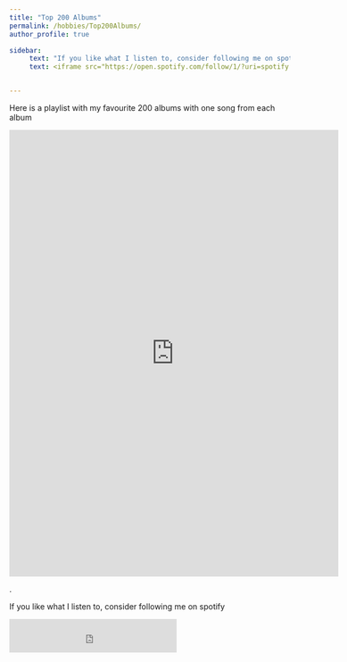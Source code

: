 ```yaml
---
title: "Top 200 Albums"
permalink: /hobbies/Top200Albums/
author_profile: true

sidebar:
     text: "If you like what I listen to, consider following me on spotify"
     text: <iframe src="https://open.spotify.com/follow/1/?uri=spotify:user:1129808992&size=detail&theme=dark" width="300" height="60" scrolling="no" frameborder="0" style="border:none; overflow:hidden;" allowtransparency="true"></iframe>


---
```




Here is a playlist with my favourite 200 albums with one song from each album

<iframe src="https://open.spotify.com/embed/playlist/66keuli18g0f8by7A6cAk9"  width="590" height="800" frameborder="0" allowtransparency="true" allow="encrypted-media"></iframe>

.

If you like what I listen to, consider following me on spotify
<iframe src="https://open.spotify.com/follow/1/?uri=spotify:user:1129808992&size=detail&theme=dark" width="300" height="60" scrolling="no" frameborder="0" style="border:none; overflow:hidden;" allowtransparency="true"></iframe>